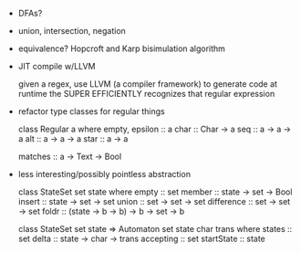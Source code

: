 - DFAs?
- union, intersection, negation
- equivalence?
  Hopcroft and Karp bisimulation algorithm
- JIT compile w/LLVM

  given a regex, use LLVM (a compiler framework) to generate code at runtime
  the SUPER EFFICIENTLY recognizes that regular expression

- refactor type classes for regular things

  class Regular a where
    empty, epsilon :: a
    char :: Char -> a
    seq :: a -> a -> a
    alt :: a -> a -> a
    star :: a -> a
    
    matches :: a -> Text -> Bool

- less interesting/possibly pointless abstraction

  class StateSet set state where
    empty  :: set
    member :: state -> set -> Bool
    insert :: state -> set -> set
    union  :: set -> set -> set
    difference :: set -> set -> set
    foldr  :: (state -> b -> b) -> b -> set -> b

  class StateSet set state => Automaton set state char trans where
    states :: set
    delta :: state -> char -> trans
    accepting :: set
    startState :: state
